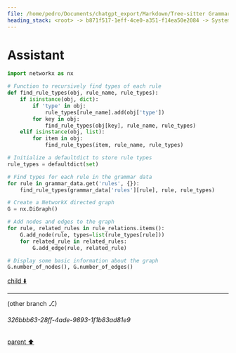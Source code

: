 ```yaml
---
file: /home/pedro/Documents/chatgpt_export/Markdown/Tree-sitter Grammar Visualization_ NetworkX & Graphviz.md
heading_stack: <root> -> b871f517-1eff-4ce0-a351-f14ea50e2084 -> System -> 10bdd2ac-112a-465d-8a80-9a7e6b87ee8a -> System -> aaa26ed0-25be-4ce1-881e-13f438a81018 -> User -> 16f82114-8497-4426-bb51-62a94559597a -> Assistant -> NetworkX -> Graphviz -> Combining NetworkX and Graphviz for Tree-sitter Grammar Visualization -> The Challenge -> The Approach -> Creative Ideas -> Technical Implementation -> Potential Pitfalls -> Conclusion -> aaa26fc9-1f37-46e5-9259-458a8d55dd15 -> User -> 9c564aec-e677-44c1-a480-a6c57d293462 -> Assistant -> a3eb6e27-f341-4b7a-a3d2-34f4cc84ec17 -> Assistant -> c52b2616-0df0-48a9-9a0a-0953bfbd2965 -> Tool -> ae11aab9-6f35-454c-94b2-c2c53890111e -> Assistant -> ca2f2a60-b9a3-4f93-9754-5ebe5ba70517 -> Assistant -> 8fba5a35-e974-4d97-ae80-844eb75c9ac4 -> Tool -> 6d10afb6-8dde-460d-9bad-821eb823350a -> Assistant -> cfa78ec0-6094-4895-a72e-3a426f4b264f -> Assistant -> 873bf5b9-8358-4f4b-828c-bc6c8c8b0cb2 -> Tool -> 1e02448a-70e8-498b-9928-ca9322d13faa -> Assistant -> aaa2f428-a377-42b7-a840-b7891498e057 -> User -> f63d0e39-9f0b-48d6-84eb-9062cb61b68e -> Assistant -> c6ac11e8-313a-4e50-9fdd-313705be3dee -> Assistant
---
```

# Assistant

```python
import networkx as nx

# Function to recursively find types of each rule
def find_rule_types(obj, rule_name, rule_types):
    if isinstance(obj, dict):
        if 'type' in obj:
            rule_types[rule_name].add(obj['type'])
        for key in obj:
            find_rule_types(obj[key], rule_name, rule_types)
    elif isinstance(obj, list):
        for item in obj:
            find_rule_types(item, rule_name, rule_types)

# Initialize a defaultdict to store rule types
rule_types = defaultdict(set)

# Find types for each rule in the grammar data
for rule in grammar_data.get('rules', {}):
    find_rule_types(grammar_data['rules'][rule], rule, rule_types)

# Create a NetworkX directed graph
G = nx.DiGraph()

# Add nodes and edges to the graph
for rule, related_rules in rule_relations.items():
    G.add_node(rule, types=list(rule_types[rule]))
    for related_rule in related_rules:
        G.add_edge(rule, related_rule)

# Display some basic information about the graph
G.number_of_nodes(), G.number_of_edges()
```

[child ⬇️](#326bbb63-28ff-4ade-9893-1f1b83ad81e9)

---

(other branch ⎇)
###### 326bbb63-28ff-4ade-9893-1f1b83ad81e9
[parent ⬆️](#c6ac11e8-313a-4e50-9fdd-313705be3dee)
